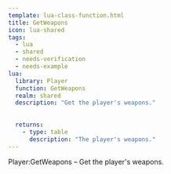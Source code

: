 ```yaml
---
template: lua-class-function.html
title: GetWeapons
icon: lua-shared
tags:
  - lua
  - shared
  - needs-verification
  - needs-example
lua:
  library: Player
  function: GetWeapons
  realm: shared
  description: "Get the player's weapons."
  
  
  returns:
    - type: table
      description: "The player's weapons."
---
```


<div class="lua__search__keywords">
Player:GetWeapons &#x2013; Get the player's weapons.
</div>
